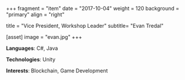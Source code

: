 +++
fragment = "item"
date = "2017-10-04"
weight = 120
background = "primary"
align = "right"

title = "Vice President, Workshop Leader"
subtitle= "Evan Tredal"

[asset]
  image = "evan.jpg"
+++

**Languages**: C#, Java

**Technologies**: Unity

**Interests**: Blockchain, Game Development